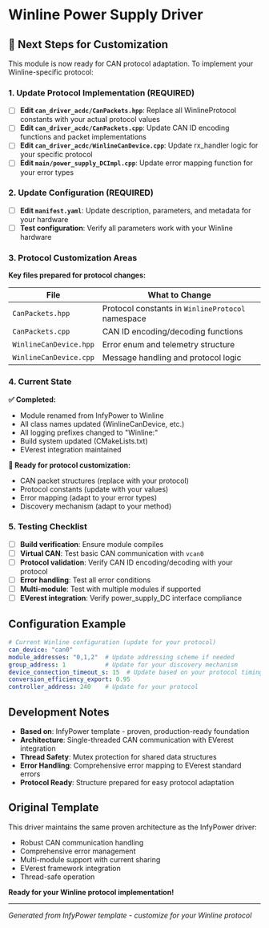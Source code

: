# Winline Power Supply Driver

## 🔧 Next Steps for Customization

This module is now ready for CAN protocol adaptation. To implement your Winline-specific protocol:

### 1. Update Protocol Implementation (REQUIRED)
- [ ] **Edit `can_driver_acdc/CanPackets.hpp`**: Replace all WinlineProtocol constants with your actual protocol values
- [ ] **Edit `can_driver_acdc/CanPackets.cpp`**: Update CAN ID encoding functions and packet implementations
- [ ] **Edit `can_driver_acdc/WinlineCanDevice.cpp`**: Update rx_handler logic for your specific protocol
- [ ] **Edit `main/power_supply_DCImpl.cpp`**: Update error mapping function for your error types

### 2. Update Configuration (REQUIRED)
- [ ] **Edit `manifest.yaml`**: Update description, parameters, and metadata for your hardware
- [ ] **Test configuration**: Verify all parameters work with your Winline hardware

### 3. Protocol Customization Areas

**Key files prepared for protocol changes:**

| File | What to Change |
|------|----------------|
| `CanPackets.hpp` | Protocol constants in `WinlineProtocol` namespace |
| `CanPackets.cpp` | CAN ID encoding/decoding functions |
| `WinlineCanDevice.hpp` | Error enum and telemetry structure |
| `WinlineCanDevice.cpp` | Message handling and protocol logic |

### 4. Current State

**✅ Completed:**
- Module renamed from InfyPower to Winline
- All class names updated (WinlineCanDevice, etc.)
- All logging prefixes changed to "Winline:"
- Build system updated (CMakeLists.txt)
- EVerest integration maintained

**🔧 Ready for protocol customization:**
- CAN packet structures (replace with your protocol)
- Protocol constants (update with your values)
- Error mapping (adapt to your error types)
- Discovery mechanism (adapt to your method)

### 5. Testing Checklist
- [ ] **Build verification**: Ensure module compiles
- [ ] **Virtual CAN**: Test basic CAN communication with `vcan0`
- [ ] **Protocol validation**: Verify CAN ID encoding/decoding with your protocol
- [ ] **Error handling**: Test all error conditions
- [ ] **Multi-module**: Test with multiple modules if supported
- [ ] **EVerest integration**: Verify power_supply_DC interface compliance

## Configuration Example

```yaml
# Current Winline configuration (update for your protocol)
can_device: "can0"
module_addresses: "0,1,2"  # Update addressing scheme if needed
group_address: 1           # Update for your discovery mechanism
device_connection_timeout_s: 15  # Update based on your protocol timing
conversion_efficiency_export: 0.95
controller_address: 240    # Update for your protocol
```

## Development Notes

- **Based on**: InfyPower template - proven, production-ready foundation
- **Architecture**: Single-threaded CAN communication with EVerest integration
- **Thread Safety**: Mutex protection for shared data structures
- **Error Handling**: Comprehensive error mapping to EVerest standard errors
- **Protocol Ready**: Structure prepared for easy protocol adaptation

## Original Template

This driver maintains the same proven architecture as the InfyPower driver:
- Robust CAN communication handling
- Comprehensive error management
- Multi-module support with current sharing
- EVerest framework integration
- Thread-safe operation

**Ready for your Winline protocol implementation!**

---
*Generated from InfyPower template - customize for your Winline protocol*